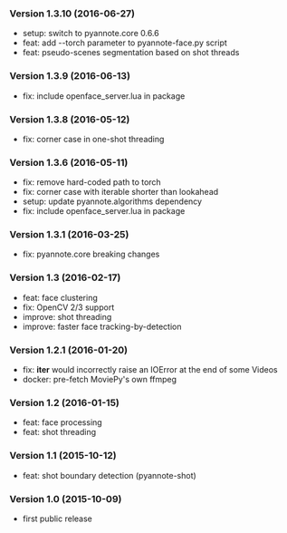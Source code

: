 ### Version 1.3.10 (2016-06-27)

  - setup: switch to pyannote.core 0.6.6
  - feat: add --torch parameter to pyannote-face.py script
  - feat: pseudo-scenes segmentation based on shot threads

### Version 1.3.9 (2016-06-13)

  - fix: include openface_server.lua in package

### Version 1.3.8 (2016-05-12)

  - fix: corner case in one-shot threading

### Version 1.3.6 (2016-05-11)

  - fix: remove hard-coded path to torch
  - fix: corner case with iterable shorter than lookahead
  - setup: update pyannote.algorithms dependency
  - fix: include openface_server.lua in package

### Version 1.3.1 (2016-03-25)

  - fix: pyannote.core breaking changes

### Version 1.3 (2016-02-17)

  - feat: face clustering
  - fix: OpenCV 2/3 support
  - improve: shot threading
  - improve: faster face tracking-by-detection

### Version 1.2.1 (2016-01-20)

  - fix: __iter__ would incorrectly raise an IOError at the end of some Videos
  - docker: pre-fetch MoviePy's own ffmpeg

### Version 1.2 (2016-01-15)

  - feat: face processing
  - feat: shot threading

### Version 1.1 (2015-10-12)

  - feat: shot boundary detection (pyannote-shot)

### Version 1.0 (2015-10-09)

  - first public release
